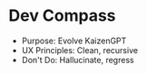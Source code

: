 # Dev Compass

- Purpose: Evolve KaizenGPT
- UX Principles: Clean, recursive
- Don't Do: Hallucinate, regress
